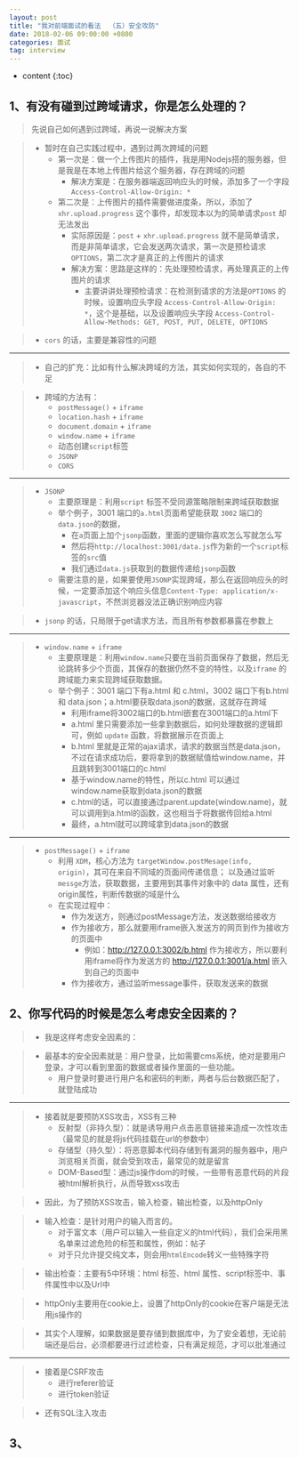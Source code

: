 ```yaml
---
layout: post
title: "我对前端面试的看法  （五）安全攻防"
date: 2018-02-06 09:00:00 +0800 
categories: 面试
tag: interview
---
```

* content
{:toc}


<!-- more -->

## 1、有没有碰到过跨域请求，你是怎么处理的？

> 先说自己如何遇到过跨域，再说一说解决方案

> * 暂时在自己实践过程中，遇到过两次跨域的问题
>   * 第一次是：做一个上传图片的插件，我是用Nodejs搭的服务器，但是我是在本地上传图片给这个服务器，存在跨域的问题
>       * 解决方案是：在服务器端返回响应头的时候，添加多了一个字段 `Access-Control-Allow-Origin: *`
>   * 第二次是：上传图片的插件需要做进度条，所以，添加了 `xhr.upload.progress` 这个事件，却发现本以为的简单请求`post` 却无法发出
>       * 实际原因是：`post` + `xhr.upload.progress` 就不是简单请求，而是非简单请求，它会发送两次请求，第一次是预检请求 `OPTIONS`，第二次才是真正的上传图片的请求
>       * 解决方案：思路是这样的：先处理预检请求，再处理真正的上传图片的请求
>           * 主要讲讲处理预检请求：在检测到请求的方法是`OPTIONS` 的时候，设置响应头字段 `Access-Control-Allow-Origin: *`，这个是基础，以及设置响应头字段 `Access-Control-Allow-Methods: GET, POST, PUT, DELETE, OPTIONS`

> * `cors` 的话，主要是兼容性的问题


---

> * 自己的扩充：比如有什么解决跨域的方法，其实如何实现的，各自的不足

> * 跨域的方法有：
>   * `postMessage()` + `iframe`
>   * `location.hash` + `iframe`
>   * `document.domain` + `iframe`
>   * `window.name` + `iframe`
>   * 动态创建`script`标签
>   * `JSONP`
>   * `CORS`

---

> * `JSONP`
>   * 主要原理是：利用`script` 标签不受同源策略限制来跨域获取数据
>   * 举个例子，3001 端口的`a.html`页面希望能获取 `3002` 端口的`data.json`的数据，
>       * 在`a`页面上加个`jsonp`函数，里面的逻辑你喜欢怎么写就怎么写
>       * 然后将`http://localhost:3001/data.js`作为新的一个`script`标签的`src`值
>       * 我们通过`data.js`获取到的数据传递给`jsonp`函数
>   * 需要注意的是，如果要使用`JSONP`实现跨域，那么在返回响应头的时候，一定要添加这个响应头信息`Content-Type: application/x-javascript`，不然浏览器没法正确识别响应内容

> * `jsonp` 的话，只局限于get请求方法，而且所有参数都暴露在参数上

---

> * `window.name` + `iframe`
>   * 主要原理是：利用`window.name`只要在当前页面保存了数据，然后无论跳转多少个页面，其保存的数据仍然不变的特性，以及`iframe` 的跨域能力来实现跨域获取数据。
>   * 举个例子：3001 端口下有a.html 和 c.html，3002 端口下有b.html 和 data.json；a.html要获取data.json的数据，这就存在跨域
>       * 利用iframe将3002端口的b.html嵌套在3001端口的a.html下
>       * a.html 里只需要添加一些拿到数据后，如何处理数据的逻辑即可，例如 `update` 函数，将数据展示在页面上
>       * b.html 里就是正常的ajax请求，请求的数据当然是data.json，不过在请求成功后，要将拿到的数据赋值给window.name，并且跳转到3001端口的c.html
>       * 基于window.name的特性，所以c.html 可以通过window.name获取到data.json的数据
>       * c.html的话，可以直接通过parent.update(window.name)，就可以调用到a.html的函数，这也相当于将数据传回给a.html
>       * 最终，a.html就可以跨域拿到data.json的数据

---

> * `postMessage()` + `iframe`
>   * 利用 `XDM`，核心方法为 `targetWindow.postMesage(info, origin)`，其可在来自不同域的页面间传递信息；
>     以及通过监听`messge`方法，获取数据，主要用到其事件对象中的 data 属性，还有origin属性，判断传数据的域是什么
>   * 在实现过程中：
>       * 作为发送方，则通过postMessage方法，发送数据给接收方
>       * 作为接收方，那么就要用iframe嵌入发送方的网页到作为接收方的页面中
>           * 例如：http://127.0.0.1:3002/b.html 作为接收方，所以要利用iframe将作为发送方的 http://127.0.0.1:3001/a.html 嵌入到自己的页面中
>       * 作为接收方，通过监听message事件，获取发送来的数据 

## 2、你写代码的时候是怎么考虑安全因素的？

> * 我是这样考虑安全因素的：

> * 最基本的安全因素就是：用户登录，比如需要cms系统，绝对是要用户登录，才可以看到里面的数据或者操作里面的一些功能。
>   * 用户登录时要进行用户名和密码的判断，两者与后台数据匹配了，就登陆成功

---

> * 接着就是要预防XSS攻击，XSS有三种
>   * 反射型（非持久型）：就是诱导用户点击恶意链接来造成一次性攻击（最常见的就是将js代码挂载在url的参数中）
>   * 存储型（持久型）：将恶意脚本代码存储到有漏洞的服务器中，用户浏览相关页面，就会受到攻击，最常见的就是留言
>   * DOM-Based型：通过js操作dom的时候，一些带有恶意代码的片段被html解析执行，从而导致xss攻击

> * 因此，为了预防XSS攻击，输入检查，输出检查，以及httpOnly

> * 输入检查：是针对用户的输入而言的。
>   * 对于富文本（用户可以输入一些自定义的html代码），我们会采用黑名单来过滤危险的标签和属性，例如：帖子
>   * 对于只允许提交纯文本，则会用`htmlEncode`转义一些特殊字符

> * 输出检查：主要有5中环境：html 标签、html 属性、script标签中、事件属性中以及Url中

> * httpOnly主要用在cookie上，设置了httpOnly的cookie在客户端是无法用js操作的

> * 其实个人理解，如果数据是要存储到数据库中，为了安全着想，无论前端还是后台，必须都要进行过滤检查，只有满足规范，才可以批准通过

---

> * 接着是CSRF攻击
>   * 进行referer验证
>   * 进行token验证

> * 还有SQL注入攻击

## 3、